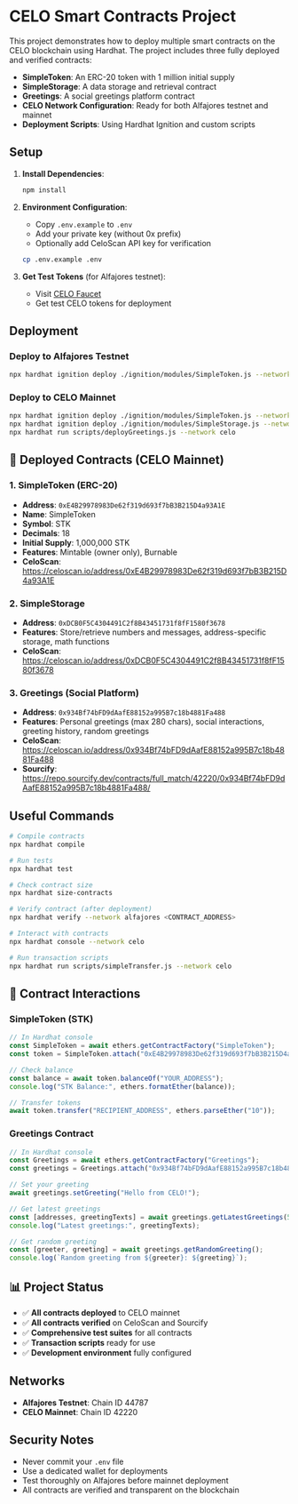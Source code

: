 # CELO Smart Contracts Project

This project demonstrates how to deploy multiple smart contracts on the CELO blockchain using Hardhat. The project includes three fully deployed and verified contracts:

- **SimpleToken**: An ERC-20 token with 1 million initial supply
- **SimpleStorage**: A data storage and retrieval contract
- **Greetings**: A social greetings platform contract
- **CELO Network Configuration**: Ready for both Alfajores testnet and mainnet
- **Deployment Scripts**: Using Hardhat Ignition and custom scripts

## Setup

1. **Install Dependencies**:
   ```bash
   npm install
   ```

2. **Environment Configuration**:
   - Copy `.env.example` to `.env`
   - Add your private key (without 0x prefix)
   - Optionally add CeloScan API key for verification

   ```bash
   cp .env.example .env
   ```

3. **Get Test Tokens** (for Alfajores testnet):
   - Visit [CELO Faucet](https://faucet.celo.org/alfajores)
   - Get test CELO tokens for deployment

## Deployment

### Deploy to Alfajores Testnet
```bash
npx hardhat ignition deploy ./ignition/modules/SimpleToken.js --network alfajores
```

### Deploy to CELO Mainnet
```bash
npx hardhat ignition deploy ./ignition/modules/SimpleToken.js --network celo
npx hardhat ignition deploy ./ignition/modules/SimpleStorage.js --network celo
npx hardhat run scripts/deployGreetings.js --network celo
```

## 🚀 Deployed Contracts (CELO Mainnet)

### 1. SimpleToken (ERC-20)
- **Address**: `0xE4B29978983De62f319d693f7bB3B215D4a93A1E`
- **Name**: SimpleToken
- **Symbol**: STK
- **Decimals**: 18
- **Initial Supply**: 1,000,000 STK
- **Features**: Mintable (owner only), Burnable
- **CeloScan**: https://celoscan.io/address/0xE4B29978983De62f319d693f7bB3B215D4a93A1E

### 2. SimpleStorage
- **Address**: `0xDCB0F5C4304491C2f8B43451731f8fF1580f3678`
- **Features**: Store/retrieve numbers and messages, address-specific storage, math functions
- **CeloScan**: https://celoscan.io/address/0xDCB0F5C4304491C2f8B43451731f8fF1580f3678

### 3. Greetings (Social Platform)
- **Address**: `0x934Bf74bFD9dAafE88152a995B7c18b4881Fa488`
- **Features**: Personal greetings (max 280 chars), social interactions, greeting history, random greetings
- **CeloScan**: https://celoscan.io/address/0x934Bf74bFD9dAafE88152a995B7c18b4881Fa488
- **Sourcify**: https://repo.sourcify.dev/contracts/full_match/42220/0x934Bf74bFD9dAafE88152a995B7c18b4881Fa488/

## Useful Commands

```bash
# Compile contracts
npx hardhat compile

# Run tests
npx hardhat test

# Check contract size
npx hardhat size-contracts

# Verify contract (after deployment)
npx hardhat verify --network alfajores <CONTRACT_ADDRESS>

# Interact with contracts
npx hardhat console --network celo

# Run transaction scripts
npx hardhat run scripts/simpleTransfer.js --network celo
```

## 🎯 Contract Interactions

### SimpleToken (STK)
```javascript
// In Hardhat console
const SimpleToken = await ethers.getContractFactory("SimpleToken");
const token = SimpleToken.attach("0xE4B29978983De62f319d693f7bB3B215D4a93A1E");

// Check balance
const balance = await token.balanceOf("YOUR_ADDRESS");
console.log("STK Balance:", ethers.formatEther(balance));

// Transfer tokens
await token.transfer("RECIPIENT_ADDRESS", ethers.parseEther("10"));
```

### Greetings Contract
```javascript
// In Hardhat console
const Greetings = await ethers.getContractFactory("Greetings");
const greetings = Greetings.attach("0x934Bf74bFD9dAafE88152a995B7c18b4881Fa488");

// Set your greeting
await greetings.setGreeting("Hello from CELO!");

// Get latest greetings
const [addresses, greetingTexts] = await greetings.getLatestGreetings(5);
console.log("Latest greetings:", greetingTexts);

// Get random greeting
const [greeter, greeting] = await greetings.getRandomGreeting();
console.log(`Random greeting from ${greeter}: ${greeting}`);
```

## 📊 Project Status

- ✅ **All contracts deployed** to CELO mainnet
- ✅ **All contracts verified** on CeloScan and Sourcify
- ✅ **Comprehensive test suites** for all contracts
- ✅ **Transaction scripts** ready for use
- ✅ **Development environment** fully configured

## Networks

- **Alfajores Testnet**: Chain ID 44787
- **CELO Mainnet**: Chain ID 42220

## Security Notes

- Never commit your `.env` file
- Use a dedicated wallet for deployments
- Test thoroughly on Alfajores before mainnet deployment
- All contracts are verified and transparent on the blockchain
